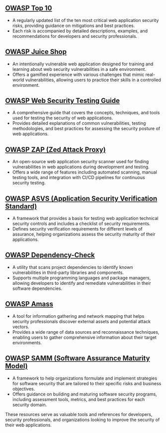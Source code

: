 ## **[OWASP Top 10](https://owasp.org/www-project-top-ten/)**
   - A regularly updated list of the ten most critical web application security risks, providing guidance on mitigations and best practices.
   - Each risk is accompanied by detailed descriptions, examples, and recommendations for developers and security professionals.

## **[OWASP Juice Shop](https://owasp.org/www-project-juice-shop/)**
   -  An intentionally vulnerable web application designed for training and learning about web security vulnerabilities in a safe environment.
   - Offers a gamified experience with various challenges that mimic real-world vulnerabilities, allowing users to practice their skills in a controlled environment.

## **[OWASP Web Security Testing Guide](https://owasp.org/www-project-web-security-testing-guide/)**
   - A comprehensive guide that covers the concepts, techniques, and tools used for testing the security of web applications.
   - Provides detailed explanations of common vulnerabilities, testing methodologies, and best practices for assessing the security posture of web applications.

## **[OWASP ZAP (Zed Attack Proxy)](https://owasp.org/www-project-zap/)**
   - An open-source web application security scanner used for finding vulnerabilities in web applications during development and testing.
   - Offers a wide range of features including automated scanning, manual testing tools, and integration with CI/CD pipelines for continuous security testing.

## **[OWASP ASVS (Application Security Verification Standard)](https://owasp.org/www-project-application-security-verification-standard/)**
   -  A framework that provides a basis for testing web application technical security controls and includes a checklist of security requirements.
   -  Defines security verification requirements for different levels of assurance, helping organizations assess the security maturity of their applications.

## **[OWASP Dependency-Check](https://owasp.org/www-project-dependency-check/)**
   - A utility that scans project dependencies to identify known vulnerabilities in third-party libraries and components.
   - Supports multiple programming languages and package managers, allowing developers to identify and remediate vulnerabilities in their software dependencies.

## **[OWASP Amass](https://owasp.org/www-project-amass/)**
   - A tool for information gathering and network mapping that helps security professionals discover external assets and potential attack vectors.
   - Provides a wide range of data sources and reconnaissance techniques, enabling users to gather comprehensive information about their target environments.

## **[OWASP SAMM (Software Assurance Maturity Model)](https://owasp.org/www-project-samm/)**
   - A framework to help organizations formulate and implement strategies for software security that are tailored to their specific risks and business objectives.
   - Offers guidance on building and maturing software security programs, including assessment tools, metrics, and best practices for each security domain.

These resources serve as valuable tools and references for developers, security professionals, and organizations looking to improve the security of their web applications.